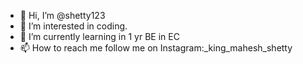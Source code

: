 - 👋 Hi, I’m @shetty123
- 👀 I’m interested in coding. 
- 🌱 I’m currently learning in 1 yr BE in EC
- 📫 How to reach me follow me on Instagram:_king_mahesh_shetty

<!---
shetty123/shetty123 is a ✨ special ✨ repository because its `README.md` (this file) appears on your GitHub profile.
You can click the Preview link to take a look at your changes.
--->
